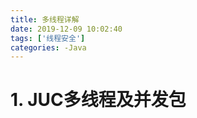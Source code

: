 ```yaml
---
title: 多线程详解
date: 2019-12-09 10:02:40
tags: ['线程安全']
categories: -Java
---
```


# 1.    JUC多线程及并发包

